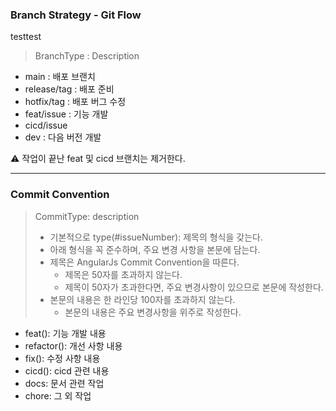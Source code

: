 ### Branch Strategy - Git Flow
testtest
> BranchType : Description

- main : 배포 브랜치
- release/tag : 배포 준비
- hotfix/tag : 배포 버그 수정
- feat/issue : 기능 개발
- cicd/issue
- dev : 다음 버전 개발

⚠️ 작업이 끝난 feat 및 cicd 브랜치는 제거한다.

---

### Commit Convention

> CommitType: description  
> - 기본적으로 type(#issueNumber): 제목의 형식을 갖는다.
> - 아래 형식을 꼭 준수하며, 주요 변경 사항을 본문에 담는다.
> - 제목은 AngularJs Commit Convention을 따른다.
>   - 제목은 50자를 초과하지 않는다.
>   - 제목이 50자가 초과한다면, 주요 변경사항이 있으므로 본문에 작성한다.
> - 본문의 내용은 한 라인당 100자를 초과하지 않는다.
>   - 본문의 내용은 주요 변경사항을 위주로 작성한다.

- feat(): 기능 개발 내용
- refactor(): 개선 사항 내용
- fix(): 수정 사항 내용
- cicd(): cicd 관련 내용
- docs: 문서 관련 작업
- chore: 그 외 작업
